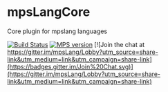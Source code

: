 # mpsLangCore
Core plugin for mpslang languages

[![Build Status](https://travis-ci.org/mpslang/mpsLangCore.svg?branch=master)](https://travis-ci.org/mpslang/mpsLangCore)
[![MPS version](https://img.shields.io/badge/MPS%20version-3.3.5-yellow.svg)]()
[![Join the chat at https://gitter.im/mpsLang/Lobby?utm_source=share-link&utm_medium=link&utm_campaign=share-link](https://badges.gitter.im/Join%20Chat.svg)](https://gitter.im/mpsLang/Lobby?utm_source=share-link&utm_medium=link&utm_campaign=share-link)

